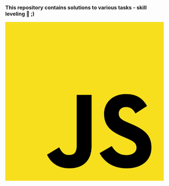 ### This repository contains solutions to various tasks - skill leveling 💪 ;)

![sf](./imagesForReadme/solvingDifferentProblems.png)
